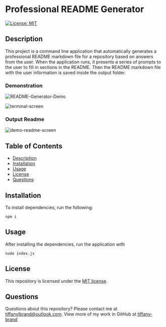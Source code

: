 # Professional README Generator

[![License: MIT](https://img.shields.io/github/license/tiffany-brand/professional-README-generator?style=plastic)](./LICENSE)


## Description

This project is a command line application that automatically generates a professional README markdown file for a repository based on answers from the user. When the application runs, it presents a series of prompts to the user to fill in sections in the README. Then the README markdown file with the user information is saved inside the output folder.

### Demonstration
![README-Generator-Demo](https://user-images.githubusercontent.com/16748389/90916921-f8224980-e3af-11ea-8ace-ec02219246b2.gif)

![terminal-screen](https://user-images.githubusercontent.com/16748389/90826285-2d735c80-e308-11ea-83bd-22b1724b6fff.JPG)

### Output Readme
![demo-readme-screen](https://user-images.githubusercontent.com/16748389/90826326-3f54ff80-e308-11ea-8f2b-0c946f6666de.JPG)

## Table of Contents

* [Description](#description)
* [Installation](#installation)
* [Usage](#usage)
* [License](#license)
* [Questions](#questions)

## Installation

To install dependencies, run the following:

`
npm i
`

## Usage

After installing the dependencies, run the application with 

`
node index.js
`

## License

This repository is licensed under the [MIT license](./LICENSE).


## Questions

Questions about this repository? Please contact me at [tiffanylbrand@outlook.com](mailto:tiffanylbrand@outlook.com). View more of my work in GitHub at [tiffany-brand](https://github.com/tiffany-brand) 

